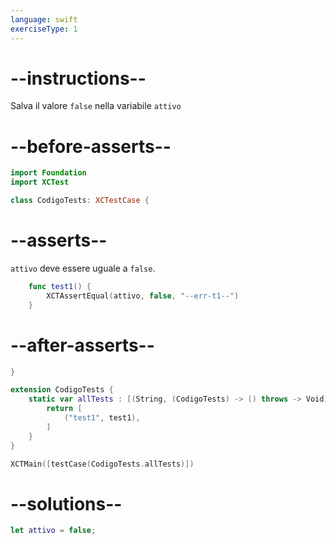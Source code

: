 ```yaml
---
language: swift
exerciseType: 1
---
```


# --instructions--

Salva il valore `false` nella variabile `attivo`

# --before-asserts--

```swift
import Foundation
import XCTest

class CodigoTests: XCTestCase {
```

# --asserts--

`attivo` deve essere uguale a `false`.

```swift
    func test1() {
        XCTAssertEqual(attivo, false, "--err-t1--")
    }
```

# --after-asserts--

```swift
}

extension CodigoTests {
    static var allTests : [(String, (CodigoTests) -> () throws -> Void)] {
        return [
            ("test1", test1),
        ]
    }
}

XCTMain([testCase(CodigoTests.allTests)])
```

# --solutions--

```swift
let attivo = false;
```
